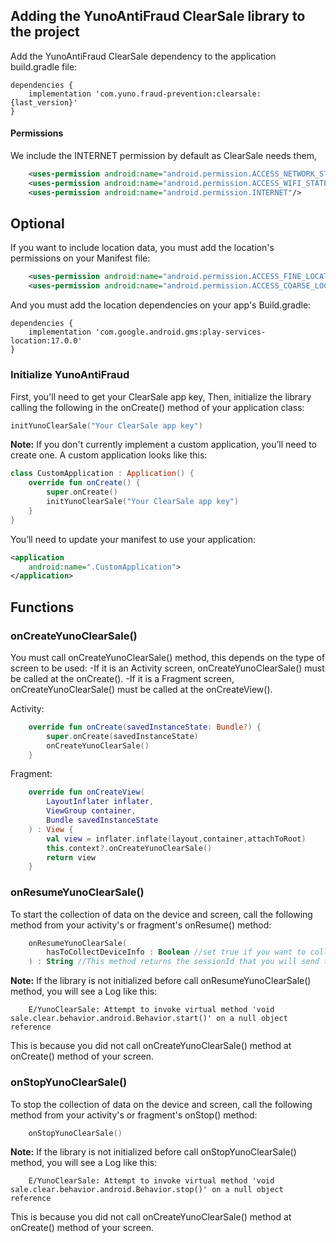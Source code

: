 ## Adding the YunoAntiFraud ClearSale library to the project
Add the YunoAntiFraud ClearSale dependency to the application build.gradle file:

```Gradle 
dependencies {
    implementation 'com.yuno.fraud-prevention:clearsale:{last_version}'
}
```
#### Permissions
We include the INTERNET permission by default as ClearSale needs them,

```xml 
    <uses-permission android:name="android.permission.ACCESS_NETWORK_STATE"/>
    <uses-permission android:name="android.permission.ACCESS_WIFI_STATE"/>
    <uses-permission android:name="android.permission.INTERNET"/>
```
## Optional
If you want to include location data, you must add the location's permissions on your Manifest file:
```xml 
    <uses-permission android:name="android.permission.ACCESS_FINE_LOCATION"/>
    <uses-permission android:name="android.permission.ACCESS_COARSE_LOCATION"/>
```
And you must add the location dependencies on your app's Build.gradle:
```Gradle 
dependencies {
    implementation 'com.google.android.gms:play-services-location:17.0.0'
}
```

### Initialize YunoAntiFraud
First, you'll need to get your ClearSale app key, Then, initialize the library calling the following in the onCreate() method of your application class:
```Kotlin 
initYunoClearSale("Your ClearSale app key")
```

**Note:** If you don't currently implement a custom application, you’ll need to create one. A custom application looks like this:
```kotlin 
class CustomApplication : Application() {
    override fun onCreate() {
        super.onCreate()
        initYunoClearSale("Your ClearSale app key")
    }
}
```

You’ll need to update your manifest to use your application:
```XML 
<application
    android:name=".CustomApplication">
</application>
```

## Functions
### onCreateYunoClearSale()
You must call onCreateYunoClearSale() method, this depends on the type of screen to be used:
-If it is an Activity screen, onCreateYunoClearSale() must be called at the onCreate().
-If it is a Fragment screen, onCreateYunoClearSale() must be called at the onCreateView().

Activity:
```Kotlin 
    override fun onCreate(savedInstanceState: Bundle?) {
        super.onCreate(savedInstanceState)
        onCreateYunoClearSale()
    }
```

Fragment:
```Kotlin 
    override fun onCreateView(
        LayoutInflater inflater, 
        ViewGroup container,
        Bundle savedInstanceState
    ) : View {
        val view = inflater.inflate(layout,container,attachToRoot)
        this.context?.onCreateYunoClearSale()
        return view
    }
```

### onResumeYunoClearSale()
To start the collection of data on the device and screen, call the following method from your activity's or fragment's onResume() method:
```Kotlin 
    onResumeYunoClearSale(
        hasToCollectDeviceInfo : Boolean //set true if you want to collect the device information, set false if you only want to collect screen information
    ) : String //This method returns the sessionId that you will send to Yuno Payments SDK
```
**Note:** If the library is not initialized before call onResumeYunoClearSale() method, you will see a Log like this:
```
    E/YunoClearSale: Attempt to invoke virtual method 'void sale.clear.behavior.android.Behavior.start()' on a null object reference
```
This is because you did not call onCreateYunoClearSale() method at onCreate() method of your screen.

### onStopYunoClearSale()
To stop the collection of data on the device and screen, call the following method from your activity's or fragment's onStop() method:
```Kotlin 
    onStopYunoClearSale()
```
**Note:** If the library is not initialized before call onStopYunoClearSale() method, you will see a Log like this:
```
    E/YunoClearSale: Attempt to invoke virtual method 'void sale.clear.behavior.android.Behavior.stop()' on a null object reference
```
This is because you did not call onCreateYunoClearSale() method at onCreate() method of your screen.